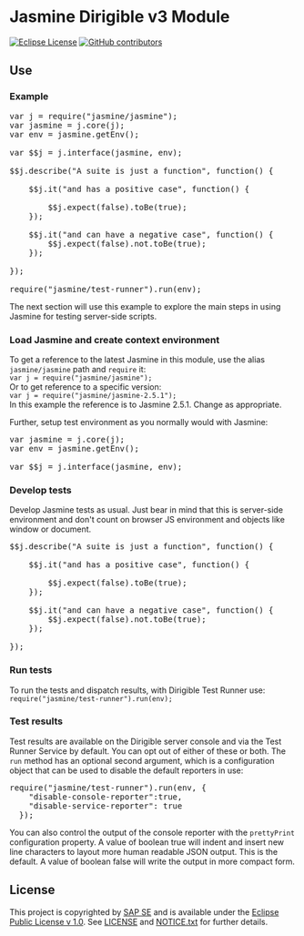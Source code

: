 # Jasmine Dirigible v3 Module

[![Eclipse License](http://img.shields.io/badge/license-Eclipse-brightgreen.svg)](LICENSE)
[![GitHub contributors](https://img.shields.io/github/contributors/dirigiblelabs/ext-v3-jasmine.svg)](https://github.com/dirigiblelabs/ext-v3-jasmine/graphs/contributors)

## Use
### Example
<pre>
var j = require("jasmine/jasmine");
var jasmine = j.core(j);
var env = jasmine.getEnv();

var $$j = j.interface(jasmine, env);

$$j.describe("A suite is just a function", function() {
   
    $$j.it("and has a positive case", function() {

		$$j.expect(false).toBe(true);
	});
	
	$$j.it("and can have a negative case", function() {
		$$j.expect(false).not.toBe(true);
	});	  

});

require("jasmine/test-runner").run(env);
</pre>
The next section will use this example to explore the main steps in using Jasmine for testing server-side scripts.

### Load Jasmine and create context environment
To get a reference to the latest Jasmine in this module, use the alias `jasmine/jasmine` path and `require` it:  
`var j = require("jasmine/jasmine");`  
Or to get reference to a specific version:  
`var j = require("jasmine/jasmine-2.5.1");`  
In this example the reference is to Jasmine 2.5.1. Change as appropriate.

Further, setup test environment as you normally would with Jasmine:  
<pre>
var jasmine = j.core(j);
var env = jasmine.getEnv();

var $$j = j.interface(jasmine, env);
</pre>

### Develop tests
Develop Jasmine tests as usual. Just bear in mind that this is server-side environment and don't count on browser JS environment and objects like window or document.  
  
<pre>
$$j.describe("A suite is just a function", function() {
   
    $$j.it("and has a positive case", function() {

		$$j.expect(false).toBe(true);
	});
	
	$$j.it("and can have a negative case", function() {
		$$j.expect(false).not.toBe(true);
	});	  

});
</pre>

### Run tests
To run the tests and dispatch results, with Dirigible Test Runner use:  
`require("jasmine/test-runner").run(env);`  

### Test results
Test results are available on the Dirigible server console and via the Test Runner Service by default. You can opt out of either of these or both. The `run` method has an optional second argument, which is a configuration object that can be used to disable the default reporters in use:  
<pre>
require("jasmine/test-runner").run(env, {
    "disable-console-reporter":true,
    "disable-service-reporter": true
  });
</pre>

You can also control the output of the console reporter with the `prettyPrint` configuration property. A value of boolean true will indent and insert new line characters to layout more human readable JSON output. This is the default. A value of boolean false will write the output in more compact form.

## License

This project is copyrighted by [SAP SE](http://www.sap.com/) and is available under the [Eclipse Public License v 1.0](https://www.eclipse.org/legal/epl-v10.html). See [LICENSE](LICENSE) and [NOTICE.txt](NOTICE.txt) for further details.
